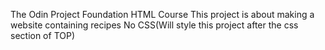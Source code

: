 The Odin Project Foundation HTML Course
This project is about making a website containing recipes
No CSS(Will style this project after the css section of TOP)